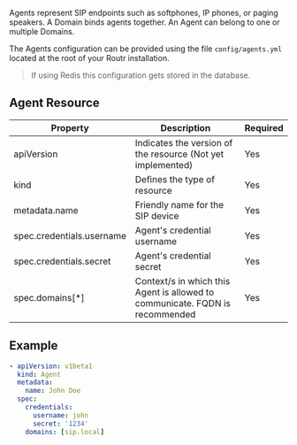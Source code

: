 Agents represent SIP endpoints such as softphones, IP phones, or paging speakers.
A Domain binds agents together. An Agent can belong to one or multiple Domains.

The Agents configuration can be provided using the file `config/agents.yml` located at the root of your Routr installation.

> If using Redis this configuration gets stored in the database.

## Agent Resource

| Property | Description | Required |
| --- | --- | --- |
| apiVersion | Indicates the version of the resource (Not yet implemented)| Yes |
| kind | Defines the type of resource | Yes |
| metadata.name | Friendly name for the SIP device | Yes |
| spec.credentials.username | Agent's credential username | Yes |
| spec.credentials.secret | Agent's credential secret | Yes |
| spec.domains[*] | Context/s in which this Agent is allowed to communicate. FQDN is recommended | Yes |

## Example

```yaml
- apiVersion: v1beta1
  kind: Agent
  metadata:
    name: John Doe
  spec:
    credentials:
      username: john
      secret: '1234'
    domains: [sip.local]
```
